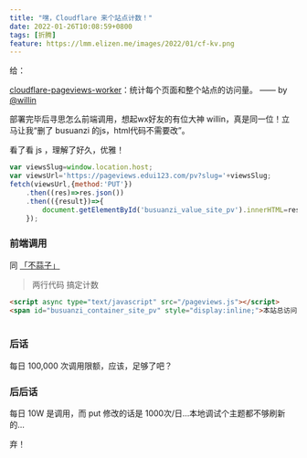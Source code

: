 ```yaml
---
title: "嘿，Cloudflare 来个站点计数！"
date: 2022-01-26T10:08:59+0800
tags: [折腾]
feature: https://lmm.elizen.me/images/2022/01/cf-kv.png
---
```


给：

[cloudflare-pageviews-worker](https://github.com/willin/cloudflare-pageviews-worker)：统计每个页面和整个站点的访问量。 —— by [@willin](https://willin.wang/)

部署完毕后寻思怎么前端调用，想起wx好友的有位大神 willin，真是同一位！立马让我“删了 busuanzi 的js，html代码不需要改”。

<!--more-->

看了看 js ，理解了好久，优雅！

```javascript
var viewsSlug=window.location.host;
var viewsUrl='https://pageviews.edui123.com/pv?slug='+viewsSlug;
fetch(viewsUrl,{method:'PUT'})
    .then((res)=>res.json())
    .then(({result})=>{
        document.getElementById('busuanzi_value_site_pv').innerHTML=result.pv;document.getElementById('busuanzi_container_site_pv').style='display:inline';
    });
```

### 前端调用

同 [「不蒜子」](https://busuanzi.ibruce.info/) 

> 两行代码 搞定计数

```html
<script async type="text/javascript" src="/pageviews.js"></script>
<span id="busuanzi_container_site_pv" style="display:inline;">本站总访问量 <span id="busuanzi_value_site_pv">0</span> 次</span>
    
```

### 后话

每日 100,000 次调用限额，应该，足够了吧？

### 后后话

每日 10W 是调用，而 put 修改的话是 1000次/日…本地调试个主题都不够刷新的…

弃！
